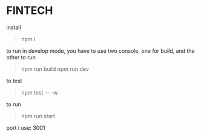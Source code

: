 # FINTECH
install

> npm i

to run in develop mode, you have to use two console, one for build, and the other to run

> npm run build
> npm run dev

to test

> npm test -- -w

to run 

> npm run start

port i use: 3001